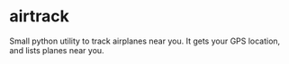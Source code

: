 # airtrack
Small python utility to track airplanes near you. It gets your GPS location, and lists planes near you.
